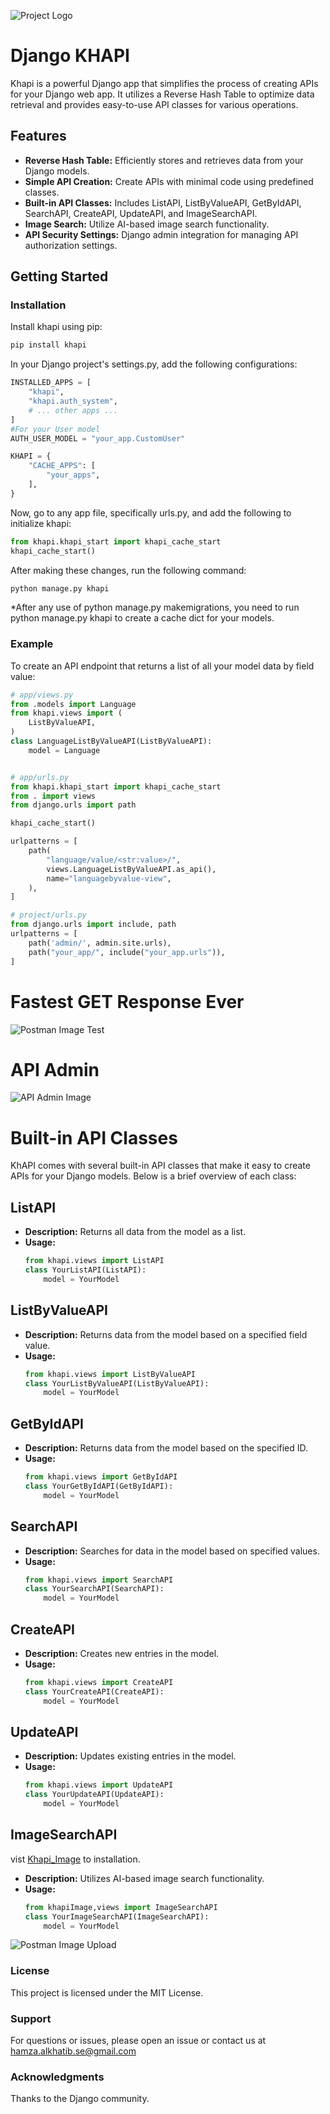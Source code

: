 
![Project Logo](images/logo.png)

# Django KHAPI

Khapi is a powerful Django app that simplifies the process of creating APIs for your Django web app. It utilizes a Reverse Hash Table to optimize data retrieval and provides easy-to-use API classes for various operations.

## Features

- **Reverse Hash Table:** Efficiently stores and retrieves data from your Django models.
- **Simple API Creation:** Create APIs with minimal code using predefined classes.
- **Built-in API Classes:** Includes ListAPI, ListByValueAPI, GetByIdAPI, SearchAPI, CreateAPI, UpdateAPI, and ImageSearchAPI.
- **Image Search:** Utilize AI-based image search functionality.
- **API Security Settings:** Django admin integration for managing API authorization settings.

## Getting Started

### Installation

Install khapi using pip:

```bash
pip install khapi
```
In your Django project's settings.py, add the following configurations:
```python
INSTALLED_APPS = [
    "khapi",
    "khapi.auth_system",
    # ... other apps ...
]
#For your User model
AUTH_USER_MODEL = "your_app.CustomUser"

KHAPI = {
    "CACHE_APPS": [
        "your_apps",
    ],
}

```
Now, go to any app file, specifically urls.py, and add the following to initialize khapi:
```python
from khapi.khapi_start import khapi_cache_start
khapi_cache_start()
```

After making these changes, run the following command:
 
```bash
python manage.py khapi
```
*After any use of python manage.py makemigrations, you need to run python manage.py khapi to create a cache dict for your models.


### Example

To create an API endpoint that returns a list of all your model data by field value:

```python
# app/views.py
from .models import Language
from khapi.views import (
    ListByValueAPI,
)
class LanguageListByValueAPI(ListByValueAPI):
    model = Language


# app/urls.py
from khapi.khapi_start import khapi_cache_start
from . import views
from django.urls import path

khapi_cache_start()

urlpatterns = [
    path(
        "language/value/<str:value>/",
        views.LanguageListByValueAPI.as_api(),
        name="languagebyvalue-view",
    ),
]

# project/urls.py
from django.urls import include, path
urlpatterns = [
    path('admin/', admin.site.urls),
    path("your_app/", include("your_app.urls")),
]

```
# Fastest GET Response Ever
![Postman Image Test](images/fast.png)

# API Admin 
![API Admin Image](images/apiadmin.png)

# Built-in API Classes

KhAPI comes with several built-in API classes that make it easy to create APIs for your Django models. Below is a brief overview of each class:
## ListAPI

- **Description:** Returns all data from the model as a list.
- **Usage:**
  ```python
  from khapi.views import ListAPI
  class YourListAPI(ListAPI):
      model = YourModel

  ```
  
## ListByValueAPI

- **Description:** Returns data from the model based on a specified field value.
- **Usage:**
  ```python
  from khapi.views import ListByValueAPI
  class YourListByValueAPI(ListByValueAPI):
      model = YourModel

  ```

## GetByIdAPI

- **Description:** Returns data from the model based on the specified ID.
- **Usage:**
  ```python
  from khapi.views import GetByIdAPI
  class YourGetByIdAPI(GetByIdAPI):
      model = YourModel

  ```

## SearchAPI

- **Description:** Searches for data in the model based on specified values.
- **Usage:**
  ```python
  from khapi.views import SearchAPI
  class YourSearchAPI(SearchAPI):
      model = YourModel

  ```

## CreateAPI

- **Description:** Creates new entries in the model.
- **Usage:**
  ```python
  from khapi.views import CreateAPI
  class YourCreateAPI(CreateAPI):
      model = YourModel

  ```

## UpdateAPI

- **Description:** Updates existing entries in the model.
- **Usage:**
  ```python
  from khapi.views import UpdateAPI
  class YourUpdateAPI(UpdateAPI):
      model = YourModel

  ```

## ImageSearchAPI

vist [Khapi_Image](https://github.com/khfix/Khapi_Image) to installation.
- **Description:** Utilizes AI-based image search functionality.
- **Usage:**
  ```python
  from khapiImage,views import ImageSearchAPI
  class YourImageSearchAPI(ImageSearchAPI):
      model = YourModel
  
  ```
![Postman Image Upload](images/postman_image_upload.png)



### License

This project is licensed under the MIT License.

### Support

For questions or issues, please open an issue or contact us at [hamza.alkhatib.se@gmail.com](mailto:hamza.alkhatib.se@gmail.com)


### Acknowledgments
Thanks to the Django community.


